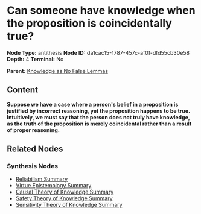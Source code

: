 # Can someone have knowledge when the proposition is coincidentally true?

**Node Type:** antithesis
**Node ID:** da1cac15-1787-457c-af0f-dfd55cb30e58
**Depth:** 4
**Terminal:** No

**Parent:** [Knowledge as No False Lemmas](knowledge-as-no-false-lemmas-synthesis-71db14d0-9281-471b-bc3f-ec5eafba3fb1.md)

## Content

**Suppose we have a case where a person's belief in a proposition is justified by incorrect reasoning, yet the proposition happens to be true. Intuitively, we must say that the person does not truly have knowledge, as the truth of the proposition is merely coincidental rather than a result of proper reasoning.**

## Related Nodes

### Synthesis Nodes

- [Reliabilism Summary](reliabilism-summary-synthesis-6ae5723e-9a95-4631-96dc-87cab1545bfa.md)
- [Virtue Epistemology Summary](virtue-epistemology-summary-synthesis-c902cd50-c026-4baf-a227-6962e585b23f.md)
- [Causal Theory of Knowledge Summary](causal-theory-of-knowledge-summary-synthesis-62c35206-bfeb-4881-8566-44a877debfef.md)
- [Safety Theory of Knowledge Summary](safety-theory-of-knowledge-summary-synthesis-8faf8b1b-8907-4d7b-b152-4b7809cf24cc.md)
- [Sensitivity Theory of Knowledge Summary](sensitivity-theory-of-knowledge-summary-synthesis-c39b5fda-68db-4254-9fa4-86d915a995be.md)
